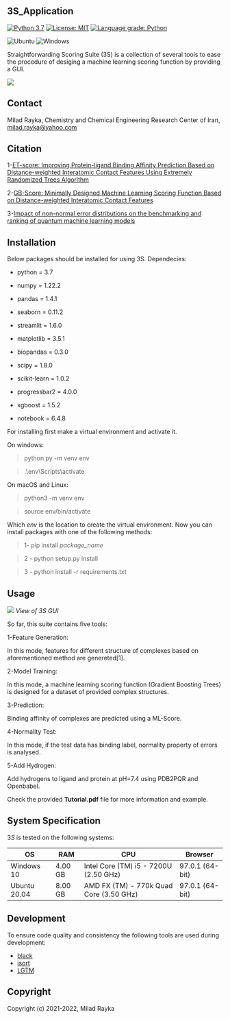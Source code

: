 3S_Application
--
[![Python 3.7](https://img.shields.io/badge/python-3.7-blue.svg)](https://www.python.org/downloads/release/python-360/)
[![License: MIT](https://img.shields.io/badge/License-MIT-yellow.svg)](https://opensource.org/licenses/MIT)
[![Language grade: Python](https://img.shields.io/lgtm/grade/python/g/miladrayka/3s_application.svg?logo=lgtm&logoWidth=18)](https://lgtm.com/projects/g/miladrayka/3s_application/context:python)

![Ubuntu](https://img.shields.io/badge/Ubuntu-E95420?style=for-the-badge&logo=ubuntu&logoColor=white)
![Windows](https://img.shields.io/badge/Windows-0078D6?style=for-the-badge&logo=windows&logoColor=white)


Straightforwarding Scoring Suite (3S) is a collection of several tools to ease the procedure of desiging a machine learning scoring function by providing a GUI.

![](https://github.com/miladrayka/3s_application/blob/main/logo.png)

Contact
---
Milad Rayka, Chemistry and Chemical Engineering Research Center of Iran, milad.rayka@yahoo.com

Citation
--

1-[ET-score: Improving Protein-ligand Binding Affinity Prediction Based on Distance-weighted Interatomic Contact Features Using Extremely Randomized Trees Algorithm](https://onlinelibrary.wiley.com/doi/full/10.1002/minf.202060084)

2-[GB-Score: Minimally Designed Machine Learning Scoring Function Based on Distance-weighted Interatomic Contact Features](https://chemrxiv.org/engage/chemrxiv/article-details/6210b55ce0f5297c08b7f36a)

3-[Impact of non-normal error distributions on the benchmarking and ranking of quantum machine learning models](https://iopscience.iop.org/article/10.1088/2632-2153/aba184/meta)

Installation
--
Below packages should be installed for using 3S. Dependecies:

- python = 3.7

- numpy = 1.22.2

- pandas = 1.4.1

- seaborn = 0.11.2

- streamlit = 1.6.0

- matplotlib = 3.5.1

- biopandas = 0.3.0

- scipy = 1.8.0

- scikit-learn = 1.0.2

- progressbar2 = 4.0.0

- xgboost = 1.5.2

- notebook = 6.4.8

For installing first make a virtual environment and activate it.

On windows:

>    python py -m venv env

>    .\env\Scripts\activate

On macOS and Linux:

>    python3 -m venv env

>    source env/bin/activate

Which *env* is the location to create the virtual environment. Now you can install packages with one of the following methods:

>   1- pip install *package_name*

>  2 - python setup.py install

> 3 - python install -r requirements.txt

Usage
--

![](https://github.com/miladrayka/3s_application/blob/main/sample_gui.JPG)
*View of 3S GUI*


So far, this suite contains five tools:

1-Feature Generation:

In this mode, features for different structure of complexes based on aforementioned method are genereted[1].

2-Model Training:

In this mode, a machine learning scoring function (Gradient Boosting Trees) is designed for a dataset of provided complex structures.

3-Prediction:

Binding affinity of complexes are predicted using a ML-Score.

4-Normality Test:

In this mode, if the test data has binding label, normality property of errors is
analysed.

5-Add Hydrogen:

Add hydrogens to ligand and protein at pH=7.4 using PDB2PQR and Openbabel.

Check the provided **Tutorial.pdf** file for more information and example.

System Specification
--

3*S* is tested on the following systems:

| OS  |  RAM | CPU  | Browser |
| ------------ | ------------ | ------------ |------------ |
| Windows 10  | 4.00 GB  |  Intel Core (TM) i5 - 7200U (2.50 GHz) | 97.0.1 (64-bit)|
| Ubuntu 20.04  |  8.00 GB | AMD FX (TM) - 770k Quad Core (3.50 GHz)  | 97.0.1 (64-bit)| 

Development
--

To ensure code quality and consistency the following tools are used during development:

- [black](https://black.readthedocs.io/en/stable/)
- [isort](https://pycqa.github.io/isort/)
- [LGTM](https://lgtm.com/)

Copyright
--

Copyright (c) 2021-2022, Milad Rayka

